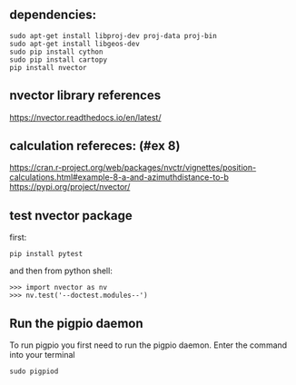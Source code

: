 ## dependencies: 
```
sudo apt-get install libproj-dev proj-data proj-bin
sudo apt-get install libgeos-dev
sudo pip install cython 
sudo pip install cartopy
pip install nvector
```
## nvector library references
https://nvector.readthedocs.io/en/latest/

## calculation refereces: (#ex 8)
https://cran.r-project.org/web/packages/nvctr/vignettes/position-calculations.html#example-8-a-and-azimuthdistance-to-b
https://pypi.org/project/nvector/

## test nvector package
first: 
```
pip install pytest
```
and then from python shell:
```
>>> import nvector as nv
>>> nv.test('--doctest.modules--')
```

## Run the pigpio daemon
To run pigpio you first need to run the pigpio daemon. Enter the command into your terminal

`sudo pigpiod`

